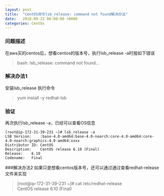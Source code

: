 ```yaml
---
layout: post
title:  "CentOS命令lsb_release: command not found解决办法"
date:   2018-09-22 00:00:00 +0000
categories: CentOs
---
```

### 问题描述
在aws买的centos后，想看centos的版本号，执行lsb_release -a时报如下错误
 > bash: lsb_release: command not found...

### 解决办法1
安装lsb_release 执行命令 
> yum install -y redhat-lsb

### 验证
再次执行lsb_release -a，已经可以查看OS信息  
```
[root@ip-172-31-39-231 ~]# lsb_release -a
LSB Version:    :base-4.0-amd64:base-4.0-noarch:core-4.0-amd64:core-4.0-noarch:graphics-4.0-amd64:xxxx
Distributor ID: CentOS
Description:    CentOS release 6.10 (Final)
Release:    6.10
Codename:   Final
```

###解决办法2
如果只是想看centos版本号，还可以通过通过查看redhat-release文件来实现  
>[root@ip-172-31-39-231 ~]# cat /etc/redhat-release  
CentOS release 6.10 (Final)
